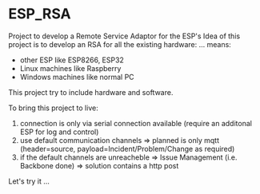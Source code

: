 # ESP_RSA
Project to develop a Remote Service Adaptor for the ESP's
Idea of this project is to develop an RSA for all the existing hardware:
... means:
  - other ESP like ESP8266, ESP32
  - Linux machines like Raspberry
  - Windows machines like normal PC
  
 This project try to include hardware and software.

To bring this project to live:
1. connection is only via serial connection available (require an additonal ESP for log and control)
2. use default communication channels => planned is only mqtt (header=source, payload=Incident/Problem/Change as required)
3. if the default channels are unreacheble => Issue Management (i.e. Backbone done) => solution contains a http post

Let's try it ...
